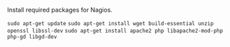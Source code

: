 

Install required packages for Nagios.

`sudo apt-get update`
`sudo apt-get install wget build-essential unzip openssl libssl-dev`
`sudo apt-get install apache2 php libapache2-mod-php php-gd libgd-dev `